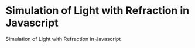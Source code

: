 # Simulation of Light with Refraction in Javascript
Simulation of Light with Refraction in Javascript
